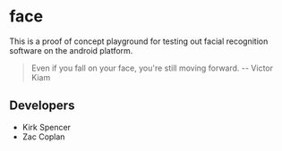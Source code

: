 # face

This is a proof of concept playground for testing out facial recognition software on the android platform.

> Even if you fall on your face, you're still moving forward.
> -- Victor Kiam

## Developers
- Kirk Spencer
- Zac Coplan
